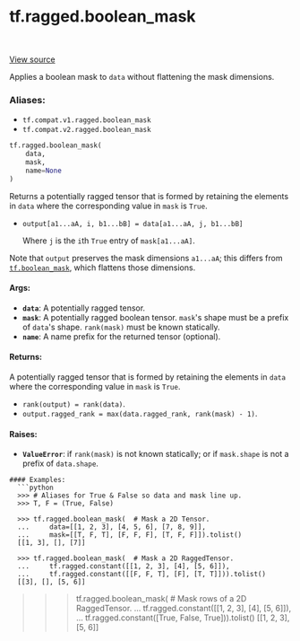 <div itemscope itemtype="http://developers.google.com/ReferenceObject">
<meta itemprop="name" content="tf.ragged.boolean_mask" />
<meta itemprop="path" content="Stable" />
</div>

# tf.ragged.boolean_mask

<!-- Insert buttons -->

<table class="tfo-notebook-buttons tfo-api" align="left">
</table>

<a target="_blank" href="/code/stable/tensorflow/python/ops/ragged/ragged_array_ops.py">View source</a>



<!-- Start diff -->
Applies a boolean mask to `data` without flattening the mask dimensions.

### Aliases:

* `tf.compat.v1.ragged.boolean_mask`
* `tf.compat.v2.ragged.boolean_mask`


``` python
tf.ragged.boolean_mask(
    data,
    mask,
    name=None
)
```



<!-- Placeholder for "Used in" -->

Returns a potentially ragged tensor that is formed by retaining the elements
in `data` where the corresponding value in `mask` is `True`.

* `output[a1...aA, i, b1...bB] = data[a1...aA, j, b1...bB]`

   Where `j` is the `i`th `True` entry of `mask[a1...aA]`.

Note that `output` preserves the mask dimensions `a1...aA`; this differs
from <a href="../../tf/boolean_mask.md"><code>tf.boolean_mask</code></a>, which flattens those dimensions.

#### Args:


* <b>`data`</b>: A potentially ragged tensor.
* <b>`mask`</b>: A potentially ragged boolean tensor.  `mask`'s shape must be a prefix
  of `data`'s shape.  `rank(mask)` must be known statically.
* <b>`name`</b>: A name prefix for the returned tensor (optional).


#### Returns:

A potentially ragged tensor that is formed by retaining the elements in
`data` where the corresponding value in `mask` is `True`.

* `rank(output) = rank(data)`.
* `output.ragged_rank = max(data.ragged_rank, rank(mask) - 1)`.



#### Raises:


* <b>`ValueError`</b>: if `rank(mask)` is not known statically; or if `mask.shape` is
  not a prefix of `data.shape`.

```
#### Examples:
  ```python
  >>> # Aliases for True & False so data and mask line up.
  >>> T, F = (True, False)

  >>> tf.ragged.boolean_mask(  # Mask a 2D Tensor.
  ...     data=[[1, 2, 3], [4, 5, 6], [7, 8, 9]],
  ...     mask=[[T, F, T], [F, F, F], [T, F, F]]).tolist()
  [[1, 3], [], [7]]

  >>> tf.ragged.boolean_mask(  # Mask a 2D RaggedTensor.
  ...     tf.ragged.constant([[1, 2, 3], [4], [5, 6]]),
  ...     tf.ragged.constant([[F, F, T], [F], [T, T]])).tolist()
  [[3], [], [5, 6]]
  ```

  >>> tf.ragged.boolean_mask(  # Mask rows of a 2D RaggedTensor.
  ...     tf.ragged.constant([[1, 2, 3], [4], [5, 6]]),
  ...     tf.ragged.constant([True, False, True])).tolist()
  [[1, 2, 3], [5, 6]]
  ```